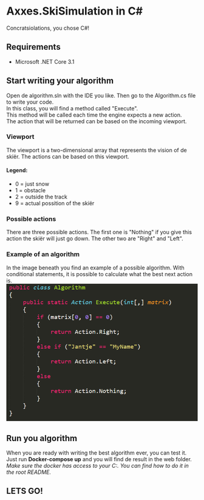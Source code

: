 # Axxes.SkiSimulation in C#
Concratsiolations, you chose C#!

## Requirements
* Microsoft .NET Core 3.1

## Start writing your algorithm
Open de algorithm.sln with the IDE you like. 
Then go to the Algorithm.cs file to write your code.  
In this class, you will find a method called "Execute".  
This method will be called each time the engine expects a new action.  
The action that will be returned can be based on the incoming viewport. 

### Viewport
The viewport is a two-dimensional array that represents the vision of de skiër. The actions can be based on this viewport.

#### Legend:
* 0 = just snow
* 1 = obstacle
* 2 = outside the track
* 9 = actual possition of the skiër

### Possible actions
There are three possible actions. The first one is "Nothing" if you give this action the skiër will just go down. The other two are "Right" and "Left".

### Example of an algorithm
In the image beneath you find an example of a possible algorithm.
With conditional statements, it is possible to calculate what the best next action is.
![Example of algorithm](/img/Example_Csharp.PNG)

## Run you algorithm
When you are ready with writing the best algorithm ever, you can test it.
Just run **Docker-compose up** and you will find de result in the web folder.
*Make sure the docker has access to your C:. You can find how to do it in the root README.*

## LETS GO!